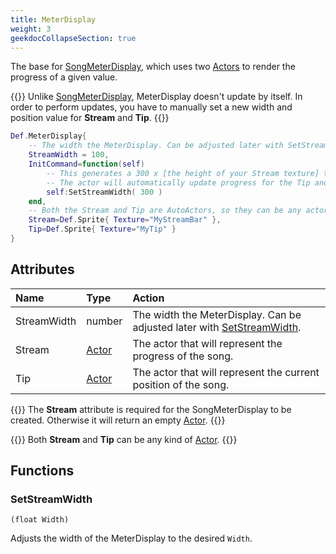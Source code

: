 ```yaml
---
title: MeterDisplay
weight: 3
geekdocCollapseSection: true
---
```


The base for [SongMeterDisplay](../songmeterdisplay/), which uses two [Actors](../../actortypes/) to render the progress of a given value.

{{<hint warning>}}
Unlike [SongMeterDisplay](../songmeterdisplay/), MeterDisplay doesn't update by itself. In order to perform updates, you have to
manually set a new width and position value for **Stream** and **Tip**.
{{</hint>}}

```lua
Def.MeterDisplay{
	-- The width the MeterDisplay. Can be adjusted later with SetStreamWidth.
	StreamWidth = 100,
	InitCommand=function(self)
		-- This generates a 300 x [the height of your Stream texture] that will define the current progress of whatever song is currently being played.
		-- The actor will automatically update progress for the Tip and the Stream.
		self:SetStreamWidth( 300 )
	end,
	-- Both the Stream and Tip are AutoActors, so they can be any actor type.
	Stream=Def.Sprite{ Texture="MyStreamBar" },
	Tip=Def.Sprite{ Texture="MyTip" }
}
```

## Attributes

| Name | Type | Action |
| :--- | :--- | :----- |
StreamWidth | number | The width the MeterDisplay. Can be adjusted later with [SetStreamWidth](#setstreamwidth).
Stream | [Actor](../../actortypes/) | The actor that will represent the progress of the song.
Tip | [Actor](../../actortypes/) | The actor that will represent the current position of the song.

{{<hint warning>}}
The **Stream** attribute is required for the SongMeterDisplay to be created. Otherwise it will return an empty [Actor](../actor/).
{{</hint>}}

{{<hint info>}}
Both **Stream** and **Tip** can be any kind of [Actor](../../actortypes/).
{{</hint>}}

## Functions

### SetStreamWidth
`(float Width)`

Adjusts the width of the MeterDisplay to the desired `Width`.